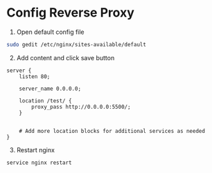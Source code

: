 # Config Reverse Proxy

1. Open default config file
```bash
sudo gedit /etc/nginx/sites-available/default
```

2. Add content and click save button
```
server {
    listen 80;

    server_name 0.0.0.0;

    location /test/ {
        proxy_pass http://0.0.0.0:5500/;
    }


    # Add more location blocks for additional services as needed
}
```
3. Restart nginx
```bash
service nginx restart
```
